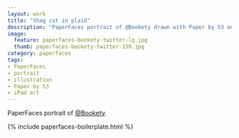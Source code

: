 ```yaml
---
layout: work
title: "Shag cut in plaid"
description: "PaperFaces portrait of @Bookety drawn with Paper by 53 on an iPad."
image: 
  feature: paperfaces-bookety-twitter-lg.jpg
  thumb: paperfaces-bookety-twitter-150.jpg
category: paperfaces
tags: 
- PaperFaces
- portrait
- illustration
- Paper by 53
- iPad art
---
```


PaperFaces portrait of [@Bookety](http://twitter.com/Bookety).

{% include paperfaces-boilerplate.html %}